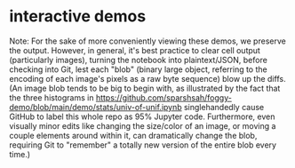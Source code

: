 # interactive demos

Note: For the sake of more conveniently viewing these demos,
we preserve the output. However, in general,
it's best practice to clear cell output
(particularly images), turning the notebook into plaintext/JSON,
before checking into Git, lest each "blob"
(binary large object, referring to the encoding of each image's
pixels as a raw byte sequence) blow up the diffs.
(An image blob tends to be big to begin with,
as illustrated by the fact that the three histograms in
https://github.com/sparshsah/foggy-demo/blob/main/demo/stats/univ-of-unif.ipynb
singlehandedly cause GitHub to label this whole repo as 95% Jupyter code.
Furthermore, even visually minor edits like changing the size/color of an image,
or moving a couple elements around within it,
can dramatically change the blob, requiring Git to "remember" a
totally new version of the entire blob every time.)
